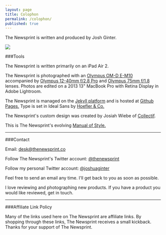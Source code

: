 ```yaml
---
layout: page
title: Colophon
permalink: /colophon/
published: true
---
```


The Newsprint is written and produced by Josh Ginter.

![](http://thenewsprint.s3.amazonaws.com/media/Permanent%20Photos/Self-Portrait-Smaller-1.jpg)

###Tools

The Newsprint is written primarily on an iPad Air 2.

The Newsprint is photographed with an [Olympus OM-D E-M10](http://www.amazon.com/gp/product/B00HPQ0A16/ref=as_li_qf_sp_asin_il_tl?ie=UTF8&camp=1789&creative=9325&creativeASIN=B00HPQ0A16&linkCode=as2&tag=thenews02-20&linkId=NCGDJBALV5YJOG2X) accompanied by [Olympus 12-40mm f/2.8 Pro](http://www.amazon.com/gp/product/B00EY3YGBS/ref=as_li_qf_sp_asin_il_tl?ie=UTF8&camp=1789&creative=9325&creativeASIN=B00EY3YGBS&linkCode=as2&tag=thenews02-20&linkId=NV4MLKCUVCZAGQJU) and [Olympus 75mm f/1.8](http://www.amazon.com/gp/product/B00CI3TQSO/ref=as_li_qf_sp_asin_il_tl?ie=UTF8&camp=1789&creative=9325&creativeASIN=B00CI3TQSO&linkCode=as2&tag=thenews02-20&linkId=2H2GQTJP2UWEGARG) lenses. Photos are edited on a 2013 13" MacBook Pro with Retina Display in Adobe Lightroom.

The Newsprint is managed on the [Jekyll platform](http://jekyllrb.com) and is hosted at [Github Pages.](https://pages.github.com) Type is set in Ideal Sans by [Hoefler & Co.](http://www.typography.com/)

The Newsprint's custom design was created by Josiah Wiebe of [Collectif](http://collectif.co).

This is The Newsprint's evolving [Manual of Style.](http://thenewsprint.co/styleguide/)

---

###Contact

Email: desk@thenewsprint.co

Follow The Newsprint's Twitter account: [@thenewsprint](https://twitter.com/thenewsprint)

Follow my personal Twitter account: [@joshuaginter](https://twitter.com/joshuaginter)

Feel free to send an email any time. I'll get back to you as soon as possible.

I love reviewing and photographing new products. If you have a product you would like reviewed, get in touch.

---

###Affiliate Link Policy

Many of the links used here on The Newsprint are affiliate links. By shopping through these links, The Newsprint receives a small kickback. Thanks for your support of The Newsprint.